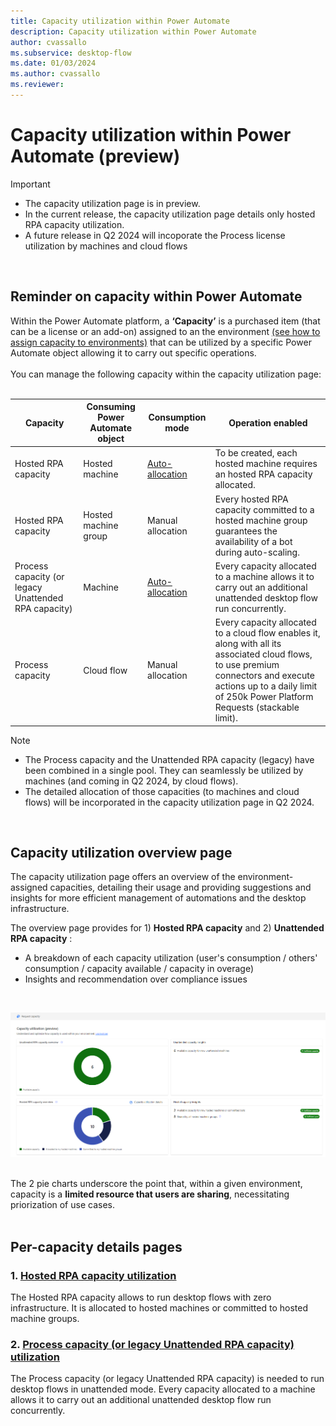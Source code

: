 ```yaml
---
title: Capacity utilization within Power Automate
description: Capacity utilization within Power Automate
author: cvassallo
ms.subservice: desktop-flow
ms.date: 01/03/2024
ms.author: cvassallo
ms.reviewer: 
---
```


# Capacity utilization within Power Automate (preview)

> [!IMPORTANT]
> - The capacity utilization page is in preview.
> - In the current release, the capacity utilization page details only hosted RPA capacity utilization.
> - A future release in Q2 2024 will incoporate the Process license utilization by machines and cloud flows

<br/>

## Reminder on capacity within Power Automate

Within the Power Automate platform, a **‘Capacity’** is a purchased item (that can be a license or an add-on) assigned to an the environment [(see how to assign capacity to environments)](https://learn.microsoft.com/power-platform/admin/capacity-add-on#allocate-or-change-capacity-in-an-environment) that can be utilized by a specific Power Automate object allowing it to carry out specific operations. 
<br/><br/>
You can manage the following capacity within the capacity utilization page: 
<br/><br/>

|Capacity|Consuming Power Automate object|Consumption mode|Operation enabled|
|----|--------------------|----|----|
|Hosted RPA capacity|Hosted machine|[Auto-allocation](# "Hosted RPA capacity is auto-allocated to the hosted machine at its creation.")|To be created, each hosted machine requires an hosted RPA capacity allocated.|
|Hosted RPA capacity|Hosted machine group|Manual allocation|Every hosted RPA capacity committed to a hosted machine group guarantees the availability of a bot during auto-scaling.|
|Process capacity (or legacy Unattended RPA capacity)|Machine|[Auto-allocation](# "Capacity is auto-allocated to the machine at unattended desktop flow run time.")|Every capacity allocated to a machine allows it to carry out an additional unattended desktop flow run concurrently.|
|Process capacity|Cloud flow|Manual allocation|Every capacity allocated to a cloud flow enables it, along with all its associated cloud flows, to use premium connectors and execute actions up to a daily limit of 250k Power Platform Requests (stackable limit).|

> [!NOTE]
> - The Process capacity and the Unattended RPA capacity (legacy) have been combined in a single pool. They can seamlessly be utilized by machines (and coming in Q2 2024, by cloud flows).
> - The detailed allocation of those capacities (to machines and cloud flows) will be incorporated in the capacity utilization page in Q2 2024.

<br/>

## Capacity utilization overview page

The capacity utilization page offers an overview of the environment-assigned capacities, detailing their usage and providing suggestions and insights for more efficient management of automations and the desktop infrastructure.

The overview page provides for 1) **Hosted RPA capacity** and 2) **Unattended RPA capacity** : 
- A breakdown of each capacity utilization (user's consumption / others' consumption / capacity available / capacity in overage)
- Insights and recommendation over compliance issues

<br/>

![Capacity Utilization overview page](media/capacity-utilization/capacity-utilization-MVP-overview.png)
<br/><br/>

The 2 pie charts underscore the point that, within a given environment, capacity is a <b>limited resource that users are sharing</b>, necessitating priorization of use cases.<br/><br/>


## Per-capacity details pages

### 1. [Hosted RPA capacity utilization](capacity-utilization-hosted.md)

The Hosted RPA capacity allows to run desktop flows with zero infrastructure. It is allocated to hosted machines or committed to hosted machine groups. 

### 2. [Process capacity (or legacy Unattended RPA capacity) utilization](capacity-utilization-process.md)

The Process capacity (or legacy Unattended RPA capacity) is needed to run desktop flows in unattended mode. Every capacity allocated to a machine allows it to carry out an additional unattended desktop flow run concurrently.

<br/><br/>






